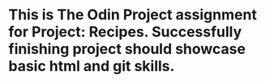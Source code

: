# This is The Odin Project assignment for Project: Recipes. Successfully finishing project should showcase basic html and git skills.

